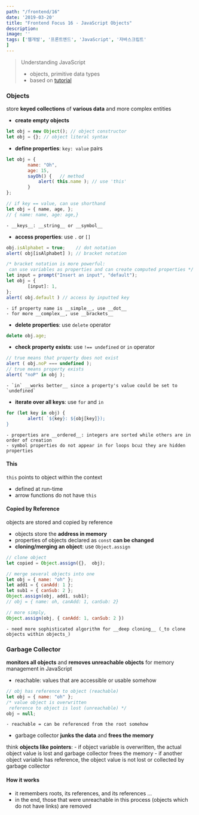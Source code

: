 ```yaml
---
path: "/frontend/16"
date: '2019-03-20'
title: "Frontend Focus 16 - JavaScript Objects"
description: 
image: ''
tags: ['웹개발', '프론트엔드', 'JavaScript', '자바스크립트'
]
---
```

> Understanding JavaScript
> - objects, primitive data types
> - based on [tutorial](http://javascript.info/)

### Objects
store __keyed collections__ of __various data__ and more complex entities
- __create empty objects__
```js
let obj = new Object(); // object constructor
let obj = {}; // object literal syntax
```
- __define properties__: `key: value` pairs
```js
let obj = {
        name: "Oh", 
        age: 15,
        sayOh() {   // method
            alert( this.name ); // use 'this'
        }
};
```
```js
// if key == value, can use shorthand
let obj = { name, age, };
// { name: name, age: age,}
```
    - __keys__: __string__ or __symbol__
- __access properties__: use `.` or `[]`
```js
obj.isAlphabet = true;    // dot notation
alert( obj[isAlphabet] ); // bracket notation
```
```js
/* bracket notation is more powerful: 
 can use variables as properties and can create computed properties */
let input = prompt("Insert an input", "default");
let obj = {
        [input]: 1,
};
alert( obj.default ) // access by inputted key
```
    - if property name is __simple__, use __dot__
    - for more __complex__, use __brackets__
- __delete properties__: use `delete` operator
```js
delete obj.age;
```
- __check property exists__: use `!== undefined` or `in` operator
```js
// true means that property does not exist
alert ( obj.noP === undefined );
// true means property exists
alert( "noP" in obj );
```
    - `in` __works better__ since a property's value could be set to `undefined`
- __iterate over all keys__: use `for` and `in`
```js
for (let key in obj) {
        alert( `${key}: ${obj[key]});
}
```
    - properties are __ordered__: integers are sorted while others are in order of creation
    - symbol properties do not appear in for loops bcuz they are hidden properties

#### This
`this` points to object within the context
- defined at run-time
- arrow functions do not have `this`

#### Copied by Reference
objects are stored and copied by reference
- objects store the __address in memory__
- properties of objects declared as `const` __can be changed__
- __cloning/merging an object__: use `Object.assign`
```js
// clone object
let copied = Object.assign({},  obj);
```
```js
// merge several objects into one
let obj = { name: "oh" };
let add1 = { canAdd: 1 };
let sub1 = { canSub: 2 };
Object.assign(obj, add1, sub1);
// obj = { name: oh, canAdd: 1, canSub: 2}
```
```js
// more simply,
Object.assign(obj, { canAdd: 1, canSub: 2 })
```
    - need more sophisticated algorithm for __deep cloning__ (_to clone objects within objects_)

### Garbage Collector
__monitors all objects__ and __removes unreachable objects__ for memory management in JavaScript
- reachable: values that are accessible or usable somehow
```js
// obj has reference to object (reachable)
let obj = { name: "oh" };
/* value object is overwritten
 reference to object is lost (unreachable) */
obj = null;
```
    - reachable = can be referenced from the root somehow
- garbage collector __junks the data__ and __frees the memory__

think __objects like pointers__:
    - if object variable is overwritten, the actual object value is lost and garbage collector frees the memory
    - if another object variable has reference, the object value is not lost or collected by garbage collector

#### How it works
- it remembers roots, its references, and its references ...
- in the end, those that were unreachable in this process (objects which do not have links) are removed
